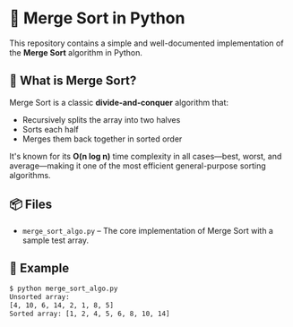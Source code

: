 # 🧠 Merge Sort in Python

This repository contains a simple and well-documented implementation of the **Merge Sort** algorithm in Python.

## 🚀 What is Merge Sort?

Merge Sort is a classic **divide-and-conquer** algorithm that:
- Recursively splits the array into two halves
- Sorts each half
- Merges them back together in sorted order

It's known for its **O(n log n)** time complexity in all cases—best, worst, and average—making it one of the most efficient general-purpose sorting algorithms.

## 📦 Files

- `merge_sort_algo.py` – The core implementation of Merge Sort with a sample test array.

## 🧪 Example

```bash
$ python merge_sort_algo.py
Unsorted array: 
[4, 10, 6, 14, 2, 1, 8, 5]
Sorted array: [1, 2, 4, 5, 6, 8, 10, 14]
